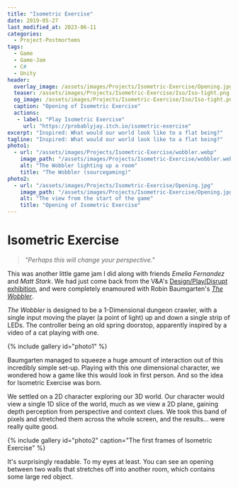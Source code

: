 ```yaml
---
title: "Isometric Exercise"
date: 2019-05-27
last_modified_at: 2023-06-11
categories:
  - Project-Postmortems
tags:
  - Game
  - Game-Jam
  - C#
  - Unity
header:
  overlay_image: /assets/images/Projects/Isometric-Exercise/Opening.jpg
  teaser: /assets/images/Projects/Isometric-Exercise/Iso/Iso-tight.png
  og_image: /assets/images/Projects/Isometric-Exercise/Iso/Iso-tight.png
  caption: "Opening of Isometric Exercise"
  actions: 
   - label: "Play Isometric Exercise"
     url: "https://probablyjay.itch.io/isometric-exercise"
excerpt: "Inspired: What would our world look like to a flat being?"
tagline: "Inspired: What would our world look like to a flat being?"
photo1:
  - url: "/assets/images/Projects/Isometric-Exercise/wobbler.webp"
    image_path: "/assets/images/Projects/Isometric-Exercise/wobbler.webp"
    alt: "The Wobbler lighting up a room"
    title: "The Wobbler (sourcegaming)"
photo2:
  - url: "/assets/images/Projects/Isometric-Exercise/Opening.jpg"
    image_path: "/assets/images/Projects/Isometric-Exercise/Opening.jpg"
    alt: "The view from the start of the game"
    title: "Opening of Isometric Exercise"
---
```

# Isometric Exercise
> *"Perhaps this will change your perspective."*

This was another little game jam I did along with friends *Emelia Fernandez* and *Matt Stark*. 
We had just come back from the V&A's [Design/Play/Disrupt exhibition](https://www.vam.ac.uk/exhibitions/videogames),
and were completely enamoured with Robin Baumgarten's [*The Wobbler*](https://wobblylabs.com/projects/wobbler).

*The Wobbler* is designed to be a 1-Dimensional dungeon crawler, 
with a single input moving the player (a point of light) up and down a single strip of LEDs. 
The controller being an old spring doorstop, apparently inspired by a video of a cat playing with one.

{% include gallery id="photo1" %}

Baumgarten managed to squeeze a huge amount of interaction out of this incredibly simple set-up. Playing with this one dimensional character,
we wondered how a game like this would look in first person. And so the idea for Isometric Exercise was born.

We settled on a 2D character exploring our 3D world. Our character would view a single 1D slice of the world, much as we view a 2D plane, gaining depth perception from
perspective and context clues. We took this band of pixels and stretched them across the whole screen, and the results... were really quite good.

{% include gallery id="photo2" caption="The first frames of Isometric Exercise" %}

It's surprisingly readable. To my eyes at least. You can see an opening between two walls that stretches off into another room, which 
contains some large red object.

